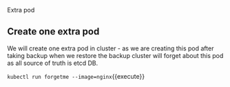 Extra pod 

## Create one extra pod 

We will create one extra pod in cluster - as we are creating this pod after taking backup when we restore the backup 
cluster will forget about this pod as all source of truth is etcd DB.

`kubectl run forgetme --image=nginx`{{execute}}

